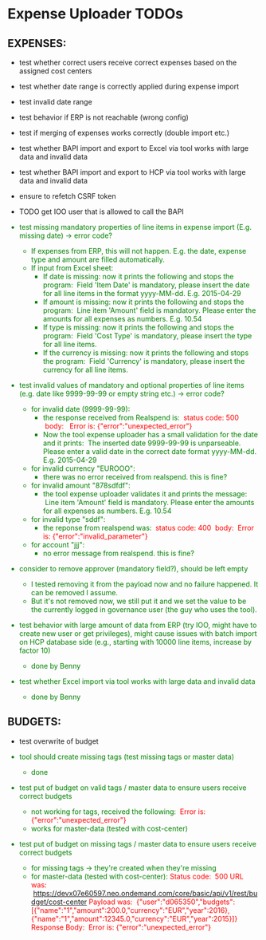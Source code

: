 # Expense Uploader TODOs

EXPENSES:
---------
- test whether correct users receive correct expenses based on the assigned cost centers

- test whether date range is correctly applied during expense import

- test invalid date range

- test behavior if ERP is not reachable (wrong config)

- test if merging of expenses works correctly (double import etc.)

- test whether BAPI import and export to Excel via tool works with large data and invalid data

- test whether BAPI import and export to HCP via tool works with large data and invalid data

- ensure to refetch CSRF token

- TODO get IOO user that is allowed to call the BAPI

<span style='color:green'>

- test missing mandatory properties of line items in expense import (E.g. missing date) -> error code?
	* If expenses from ERP, this will not happen. E.g. the date, expense type and amount are filled automatically.
	* If input from Excel sheet:
		- If date is missing: now it prints the following and stops the program:
		&nbsp;Field 'Item Date' is mandatory, please insert the date for all line items in the format yyyy-MM-dd. E.g. 2015-04-29
		- If amount is missing: now it prints the following and stops the program:
        &nbsp;Line item 'Amount' field is mandatory. Please enter the amounts for all expenses as numbers. E.g. 10.54
		- If type is missing: now it prints the following and stops the program:
		&nbsp;Field 'Cost Type' is mandatory, please insert the type for all line items.
		- If the currency is missing: now it prints the following and stops the program:
		&nbsp;Field 'Currency' is mandatory, please insert the currency for all line items.

- test invalid values of mandatory and optional properties of line items (e.g. date like 9999-99-99 or empty string etc.) -> error code?
	* for invalid date (9999-99-99):
		- the response received from Realspend is:
			&nbsp;<span style='color:red'>status code: 500
			&nbsp;body:
			&nbsp;&nbsp;Error is: {"error":"unexpected_error"}</span>
		- Now the tool expense uploader has a small validation for the date and it prints:
		    &nbsp;The inserted date 9999-99-99 is unparseable. Please enter a valid date in the correct date format yyyy-MM-dd. E.g. 2015-04-29
	* for invalid currency "EUROOO":
		- there was no error received from realspend. this is fine?
	* for invalid amount "878sdfdf":
		- the tool expense uploader validates it and prints the message:
		&nbsp;Line item 'Amount' field is mandatory. Please enter the amounts for all expenses as numbers. E.g. 10.54
	* for invalid type "sddf":
		- the reponse from realspend was:
		&nbsp;<span style='color:red'>status code: 400
		&nbsp;body:
			&nbsp;Error is: {"error":"invalid_parameter"}</span>
	* for account "jjj":
		- no error message from realspend. this is fine?

- consider to remove approver (mandatory field?), should be left empty
	* I tested removing it from the payload now and no failure happened. It can be removed I assume.
	* But it's not removed now, we still put it and we set the value to be the currently logged in governance user (the guy who uses the tool).

- test behavior with large amount of data from ERP (try IOO, might have to create new user or get privileges), might cause issues with batch import on HCP database side (e.g., starting with 10000 line items, increase by factor 10)
	* done by Benny

- test whether Excel import via tool works with large data and invalid data
	* done by Benny
</span>

BUDGETS:
--------

- test overwrite of budget


<span style='color:green'>

- tool should create missing tags (test missing tags or master data)
	* done

- test put of budget on valid tags / master data to ensure users receive correct budgets
	* not working for tags, received the following:
	&nbsp;<span style='color:red'>Error is: {"error":"unexpected_error"}</span>
	* works for master-data (tested with cost-center)

- test put of budget on missing tags / master data to ensure users receive correct budgets
	* for missing tags -> they're created when they're missing
	* for master-data (tested with cost-center):
		<span style='color:red'>Status code:
		&nbsp;500
		URL was:
		&nbsp;https://devx07e60597.neo.ondemand.com/core/basic/api/v1/rest/budget/cost-center
		Payload was:
        &nbsp;{"user":"d065350","budgets":[{"name":"1","amount":200.0,"currency":"EUR","year":2016},{"name":"1","amount":12345.0,"currency":"EUR","year":2015}]}
		Response Body:
        &nbsp;Error is: {"error":"unexpected_error"}</span>
        
</span>
